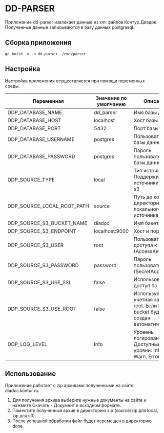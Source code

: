 # DD-PARSER

Приложение dd-parser извлекает данные из xml файлов Контур.Диадок. Полученные данные записываются в базу данных postgresql.

## Сборка приложения

```
go build -v -o dd-parser ./cmd/parser
```

## Настройка

Настройка приложения осуществляется при помощи переменных среды.

| Переменная                 | Значение по умолчанию | Описание                                                                           |
| -------------------------- | --------------------- | ---------------------------------------------------------------------------------- |
| DDP_DATABASE_NAME          | dd_parser             | Имя базы данных                                                                    |
| DDP_DATABASE_HOST          | localhost             | Хост базы данных                                                                   |
| DDP_DATABASE_PORT          | 5432                  | Порт базы данных                                                                   |
| DDP_DATABASE_USERNAME      | postgres              | Пользователь базы данных                                                           |
| DDP_DATABASE_PASSWORD      | postgres              | Пароль пользователя базы данных                                                    |
| DDP_SOURCE_TYPE            | local                 | Тип источника. Поддерживаемые источники: local, s3                                 |
| DDP_SOURCE_LOCAL_ROOT_PATH | source                | Путь до корневой директории локального источника                                   |
| DDP_SOURCE_S3_BUCKET_NAME  | diadoc                | Имя бакета в s3                                                                    |
| DDP_SOURCE_S3_ENDPOINT     | localhost:9000        | Хост и порт до s3                                                                  |
| DDP_SOURCE_S3_USER         | root                  | Пользователь для доступа к s3 (AccessKeyID)                                        |
| DDP_SOURCE_S3_PASSWORD     | password              | Пароль пользователя s3 (SecretAccessKey)                                           |
| DDP_SOURCE_S3_USE_SSL      | false                 | Использовать доступ по SSL                                                         |
| DDP_SOURCE_S3_USE_ROOT     | false                 | Используется учетная записть root. Если true, то bucket будет создан автоматически |
| DDP_LOG_LEVEL              | Info                  | Уровень логирования. Доступные уровни: Info, Warn, Error, Debug                    |

## Использование

Приложение работает с zip архивами полученными на сайте diadoc.kontur.ru. 

1. Для получения архива выберите нужные документы на сайте и нажмите Скачать - Документ в исходном формате.
2. Поместите полученный архив в директорию zip (source/zip для local, zip для s3).
3. После успешной обработки файл будет перемещен в директорию done. 